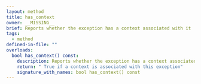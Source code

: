 ```yaml
---
layout: method
title: has_context
owner: __MISSING__
brief: Reports whether the exception has a context associated with it
tags:
  - method
defined-in-file: ""
overloads:
  bool has_context() const:
    description: Reports whether the exception has a context associated with it
    return: " True if a context is associated with this exception"
    signature_with_names: bool has_context() const
---
```

